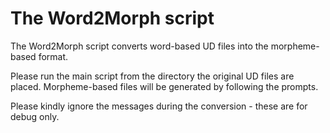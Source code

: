 # The Word2Morph script

The Word2Morph script converts word-based UD files into the morpheme-based format. 

Please run the main script from the directory the original UD files are placed. Morpheme-based files will be generated by following the prompts. 

Please kindly ignore the messages during the conversion - these are for debug only. 
